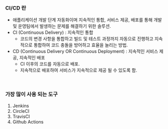 ### CI/CD 란
- 애플리케이션 개발 단계 자동화이며 지속적인 통합, 서비스 제공, 배포를 통해 개발 및 운영팀에서 발생하는 문제를 해결하기 위한 솔루션.
- CI (Continuous Delivery) : 지속적인 통합
  - 코드의 변경 사항을 통합하고 빌드 및 테스트 과정까지 자동으로 진행하고 지속적으로 통합하여 코드 충돌을 방어하고 효율을 늘리는 방법.   
- CD (Continuous Delivery OR Continuous Deployment) : 지속적인 서비스 제공, 지속적인 배포
  - CI 이후의 코드를 자동으로 배포.
  - 지속적으로 배포하여 서비스가 지속적으로 제공 될 수 있도록 함.

<br/>

### 가장 많이 사용 되는 도구

1. Jenkins
2. CircleCI
3. TravisCI
4. Github Actions

